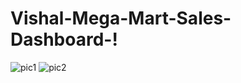 # Vishal-Mega-Mart-Sales-Dashboard-!

![pic1](https://github.com/mannugarg124146/Vishal-Mega-Mart-Sales-Dashboard-/assets/110105064/c770b9eb-86bf-40ce-b33c-164ded563471)
![pic2](https://github.com/mannugarg124146/Vishal-Mega-Mart-Sales-Dashboard-/assets/110105064/781e1add-dbd8-4621-8cf9-9ac669413684)
